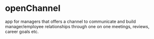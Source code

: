 # openChannel
app for managers that offers a channel to communicate and build manager/employee relationships through one on one meetings, reviews, career goals etc.
